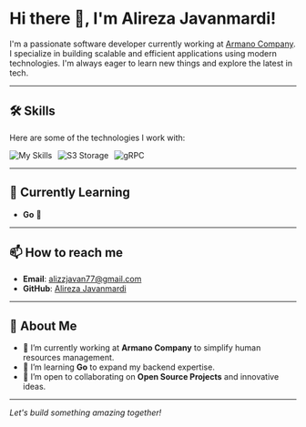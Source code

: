 # Hi there 👋, I'm Alireza Javanmardi!

I'm a passionate software developer currently working at [Armano Company](https://armano.io). I specialize in building scalable and efficient applications using modern technologies. I'm always eager to learn new things and explore the latest in tech.

---

## 🛠️ Skills
Here are some of the technologies I work with:

<div style="display: flex; flex-wrap: wrap;">
  <img src="https://skillicons.dev/icons?i=nodejs,nestjs,angular,rust,tauri,postgres,mongodb,git,prisma,express,fastify,react,ts,js,rabbitmq&theme=light" alt="My Skills" />
  <img src="https://img.shields.io/badge/-S3%20Storage-569A31?logo=amazonaws&logoColor=white" alt="S3 Storage" style="margin-left: 10px;" />
  <img src="https://img.shields.io/badge/-gRPC-4285F4?logo=google&logoColor=white" alt="gRPC" style="margin-left: 10px;" />
</div>

---

## 🌱 Currently Learning
- **Go** 🐹

---

## 📫 How to reach me
- **Email**: [alizzjavan77@gmail.com](mailto:alizzjavan77@gmail.com)
- **GitHub**: [Alireza Javanmardi](https://github.com/your-github-username)

---

## 🚀 About Me
- 🔭 I’m currently working at **Armano Company** to simplify human resources management.
- 🌱 I’m learning **Go** to expand my backend expertise.
- 🤝 I’m open to collaborating on **Open Source Projects** and innovative ideas.

---

*Let's build something amazing together!*
